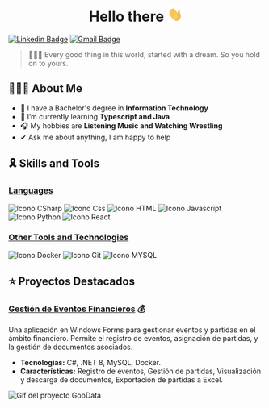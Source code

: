 <h1 align='center'> Hello there <img src="https://raw.githubusercontent.com/ABSphreak/ABSphreak/master/gifs/Hi.gif" width="30px"></h1>

[![Linkedin Badge](https://img.shields.io/badge/-Steve_Brayton_Góngora_Luévano-blue?style=flat-square&logo=Linkedin&logoColor=white&link=https://www.linkedin.com/in/stevegongoral//)](https://www.linkedin.com/in/stevegongoral/) [![Gmail Badge](https://img.shields.io/badge/-steve.gongora@gmail.com-c14438?style=flat-square&logo=Gmail&logoColor=white&link=mailto:steve.gongora@gmail.com)](mailto:steve.gongora@gmail.com)

> 👨🏻‍🚀 Every good thing in this world, started with a dream. So you hold on to yours.
## 👨🏻‍💻 About Me
- 🦾 I have a Bachelor's degree in **Information Technology**
- 🌱 I’m currently learning **Typescript and Java**
- 🎧 My hobbies are **Listening Music and Watching Wrestling**
- ✔ Ask me about anything, I am happy to help

## 🎗️ Skills and Tools 
### <a href="">Languages</a>
<span>
 <img src="https://img.shields.io/badge/c%23-%23239120.svg?style=for-the-badge&logo=csharp&logoColor=white" alt="Icono CSharp">
 <img src="https://img.shields.io/badge/css3-%231572B6.svg?style=for-the-badge&logo=css3&logoColor=white" alt="Icono Css">
 <img src="https://img.shields.io/badge/html5-%23E34F26.svg?style=for-the-badge&logo=html5&logoColor=white" alt="Icono HTML">
 <img src="https://img.shields.io/badge/JavaScript-F7DF1E?style=for-the-badge&logo=javascript&logoColor=black" alt="Icono Javascript">
 <img src="https://img.shields.io/badge/python-3670A0?style=for-the-badge&logo=python&logoColor=ffdd54" alt="Icono Python">
 <img src="https://img.shields.io/badge/react-%2320232a.svg?style=for-the-badge&logo=react&logoColor=%2361DAFB" alt="Icono React">
</span>

### <a href="">Other Tools and Technologies</a>
<span>
 <img src="https://img.shields.io/badge/docker-%230db7ed.svg?style=for-the-badge&logo=docker&logoColor=white" alt="Icono Docker">
 <img src="https://img.shields.io/badge/git-%23F05033.svg?style=for-the-badge&logo=git&logoColor=white" alt="Icono Git">
 <img src="https://img.shields.io/badge/mysql-4479A1.svg?style=for-the-badge&logo=mysql&logoColor=white" alt="Icono MYSQL">
</span>

## ⭐️ Proyectos Destacados 
### [Gestión de Eventos Financieros](https://github.com/SteveGongoraL/GobData) 💰
Una aplicación en Windows Forms para gestionar eventos y partidas en el ámbito financiero. Permite el registro de eventos, asignación de partidas, y la gestión de documentos asociados.

- **Tecnologías:** C#, .NET 8, MySQL, Docker.
- **Características:** Registro de eventos, Gestión de partidas, Visualización y descarga de documentos, Exportación de partidas a Excel.

<img src="https://github.com/user-attachments/assets/40b09864-b3cc-4c88-9d58-7109bf5c354e" alt="Gif del proyecto GobData" width="400" loading="lazy"/>
